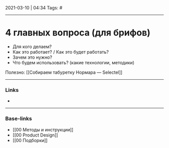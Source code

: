 2021-03-10 | 04:34
Tags: #
___

# 4 главных вопроса (для брифов)
- Для кого делаем?
- Как это работает? / Как это будет работать?
- Зачем это нужно?
- Что будем использовать? (какие технологии, методики)

Полезно:
[[Собираем табуретку Нормара — Selectel]]

___
### Links
- 

___
### Base-links
- [[00 Методы и инструкции]]
- [[00 Product Design]]
- [[00 Подборки]]
